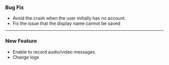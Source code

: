 ### Bug Fix

- Avoid the crash when the user initially has no account. 
- Fix the issue that the  display name cannot be saved   

---

### New Feature

- Enable to record audio/video messages
- Change logs
